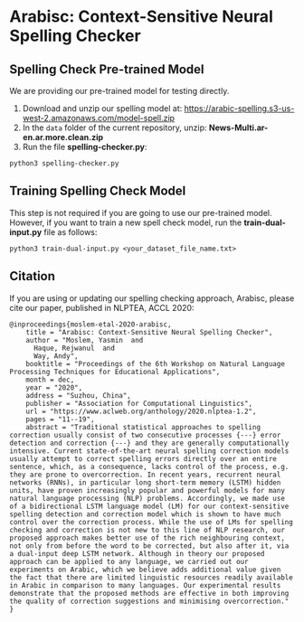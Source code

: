 # Arabisc: Context-Sensitive Neural Spelling Checker

## Spelling Check Pre-trained Model

We are providing our pre-trained model for testing directly.

1. Download and unzip our spelling model at: https://arabic-spelling.s3-us-west-2.amazonaws.com/model-spell.zip
2. In the `data` folder of the current repository, unzip: **News-Multi.ar-en.ar.more.clean.zip**
3. Run the file **spelling-checker.py**:
```
python3 spelling-checker.py
```


## Training Spelling Check Model

This step is not required if you are going to use our pre-trained model. However, if you want to train a new spell check model, run the **train-dual-input.py** file as follows:
```
python3 train-dual-input.py <your_dataset_file_name.txt>
```

## Citation
If you are using or updating our spelling checking approach, Arabisc, please cite our paper, published in NLPTEA, ACCL 2020:
```
@inproceedings{moslem-etal-2020-arabisc,
    title = "Arabisc: Context-Sensitive Neural Spelling Checker",
    author = "Moslem, Yasmin  and
      Haque, Rejwanul  and
      Way, Andy",
    booktitle = "Proceedings of the 6th Workshop on Natural Language Processing Techniques for Educational Applications",
    month = dec,
    year = "2020",
    address = "Suzhou, China",
    publisher = "Association for Computational Linguistics",
    url = "https://www.aclweb.org/anthology/2020.nlptea-1.2",
    pages = "11--19",
    abstract = "Traditional statistical approaches to spelling correction usually consist of two consecutive processes {---} error detection and correction {---} and they are generally computationally intensive. Current state-of-the-art neural spelling correction models usually attempt to correct spelling errors directly over an entire sentence, which, as a consequence, lacks control of the process, e.g. they are prone to overcorrection. In recent years, recurrent neural networks (RNNs), in particular long short-term memory (LSTM) hidden units, have proven increasingly popular and powerful models for many natural language processing (NLP) problems. Accordingly, we made use of a bidirectional LSTM language model (LM) for our context-sensitive spelling detection and correction model which is shown to have much control over the correction process. While the use of LMs for spelling checking and correction is not new to this line of NLP research, our proposed approach makes better use of the rich neighbouring context, not only from before the word to be corrected, but also after it, via a dual-input deep LSTM network. Although in theory our proposed approach can be applied to any language, we carried out our experiments on Arabic, which we believe adds additional value given the fact that there are limited linguistic resources readily available in Arabic in comparison to many languages. Our experimental results demonstrate that the proposed methods are effective in both improving the quality of correction suggestions and minimising overcorrection."
}
```
